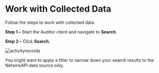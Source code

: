 # Work with Collected Data

Follow the steps to work with collected data.

**Step 1 –** Start the Auditor client and navigate to **Search**.

**Step 2 –** Click **Search**.

![activityrecords](/img/product_docs/auditor/10.6/addon/amazonwebservices/activityrecords.webp)

You might want to apply a filter to narrow down your search results to the NetwrixAPI data source
only.
